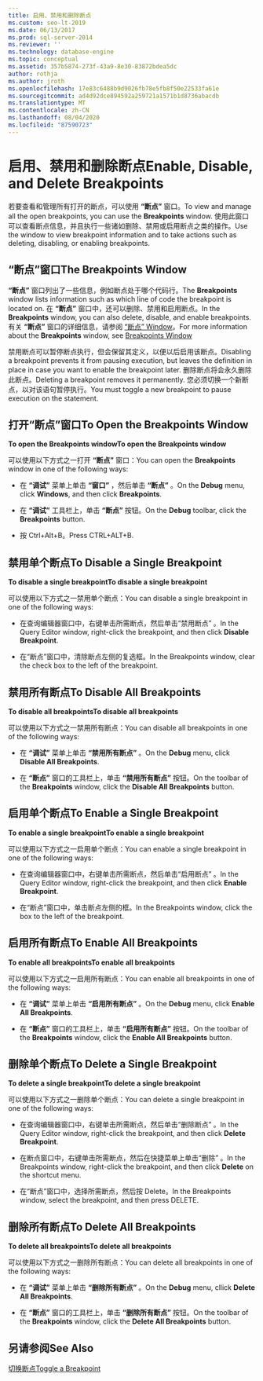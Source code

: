```yaml
---
title: 启用、禁用和删除断点
ms.custom: seo-lt-2019
ms.date: 06/13/2017
ms.prod: sql-server-2014
ms.reviewer: ''
ms.technology: database-engine
ms.topic: conceptual
ms.assetid: 357b5874-273f-43a9-8e30-83872bdea5dc
author: rothja
ms.author: jroth
ms.openlocfilehash: 17e83c6488b9d9026fb78e5fb8f50e22533fa61e
ms.sourcegitcommit: ad4d92dce894592a259721a1571b1d8736abacdb
ms.translationtype: MT
ms.contentlocale: zh-CN
ms.lasthandoff: 08/04/2020
ms.locfileid: "87590723"
---
```

# <a name="enable-disable-and-delete-breakpoints"></a><span data-ttu-id="9dc1b-102">启用、禁用和删除断点</span><span class="sxs-lookup"><span data-stu-id="9dc1b-102">Enable, Disable, and Delete Breakpoints</span></span>
  <span data-ttu-id="9dc1b-103">若要查看和管理所有打开的断点，可以使用 **“断点”** 窗口。</span><span class="sxs-lookup"><span data-stu-id="9dc1b-103">To view and manage all the open breakpoints, you can use the **Breakpoints** window.</span></span> <span data-ttu-id="9dc1b-104">使用此窗口可以查看断点信息，并且执行一些诸如删除、禁用或启用断点之类的操作。</span><span class="sxs-lookup"><span data-stu-id="9dc1b-104">Use the window to view breakpoint information and to take actions such as deleting, disabling, or enabling breakpoints.</span></span>  
  
## <a name="the-breakpoints-window"></a><span data-ttu-id="9dc1b-105">“断点”窗口</span><span class="sxs-lookup"><span data-stu-id="9dc1b-105">The Breakpoints Window</span></span>  
 <span data-ttu-id="9dc1b-106">**“断点”** 窗口列出了一些信息，例如断点处于哪个代码行。</span><span class="sxs-lookup"><span data-stu-id="9dc1b-106">The **Breakpoints** window lists information such as which line of code the breakpoint is located on.</span></span> <span data-ttu-id="9dc1b-107">在 **“断点”** 窗口中，还可以删除、禁用和启用断点。</span><span class="sxs-lookup"><span data-stu-id="9dc1b-107">In the **Breakpoints** window, you can also delete, disable, and enable breakpoints.</span></span> <span data-ttu-id="9dc1b-108">有关 **“断点”** 窗口的详细信息，请参阅 [“断点” Window](transact-sql-debugger-breakpoints-window.md)。</span><span class="sxs-lookup"><span data-stu-id="9dc1b-108">For more information about the **Breakpoints** window, see [Breakpoints Window](transact-sql-debugger-breakpoints-window.md)</span></span>  
  
 <span data-ttu-id="9dc1b-109">禁用断点可以暂停断点执行，但会保留其定义，以便以后启用该断点。</span><span class="sxs-lookup"><span data-stu-id="9dc1b-109">Disabling a breakpoint prevents it from pausing execution, but leaves the definition in place in case you want to enable the breakpoint later.</span></span> <span data-ttu-id="9dc1b-110">删除断点将会永久删除此断点。</span><span class="sxs-lookup"><span data-stu-id="9dc1b-110">Deleting a breakpoint removes it permanently.</span></span> <span data-ttu-id="9dc1b-111">您必须切换一个新断点，以对该语句暂停执行。</span><span class="sxs-lookup"><span data-stu-id="9dc1b-111">You must toggle a new breakpoint to pause execution on the statement.</span></span>  
  
## <a name="to-open-the-breakpoints-window"></a><span data-ttu-id="9dc1b-112">打开“断点”窗口</span><span class="sxs-lookup"><span data-stu-id="9dc1b-112">To Open the Breakpoints Window</span></span>  
 <span data-ttu-id="9dc1b-113">**To open the Breakpoints window**</span><span class="sxs-lookup"><span data-stu-id="9dc1b-113">**To open the Breakpoints window**</span></span>  
  
 <span data-ttu-id="9dc1b-114">可以使用以下方式之一打开 **“断点”** 窗口：</span><span class="sxs-lookup"><span data-stu-id="9dc1b-114">You can open the **Breakpoints** window in one of the following ways:</span></span>  
  
-   <span data-ttu-id="9dc1b-115">在 **“调试”** 菜单上单击 **“窗口”** ，然后单击 **“断点”** 。</span><span class="sxs-lookup"><span data-stu-id="9dc1b-115">On the **Debug** menu, click **Windows**, and then click **Breakpoints**.</span></span>  
  
-   <span data-ttu-id="9dc1b-116">在 **“调试”** 工具栏上，单击 **“断点”** 按钮。</span><span class="sxs-lookup"><span data-stu-id="9dc1b-116">On the **Debug** toolbar, click the **Breakpoints** button.</span></span>  
  
-   <span data-ttu-id="9dc1b-117">按 Ctrl+Alt+B。</span><span class="sxs-lookup"><span data-stu-id="9dc1b-117">Press CTRL+ALT+B.</span></span>  
  
## <a name="to-disable-a-single-breakpoint"></a><span data-ttu-id="9dc1b-118">禁用单个断点</span><span class="sxs-lookup"><span data-stu-id="9dc1b-118">To Disable a Single Breakpoint</span></span>  
 <span data-ttu-id="9dc1b-119">**To disable a single breakpoint**</span><span class="sxs-lookup"><span data-stu-id="9dc1b-119">**To disable a single breakpoint**</span></span>  
  
 <span data-ttu-id="9dc1b-120">可以使用以下方式之一禁用单个断点：</span><span class="sxs-lookup"><span data-stu-id="9dc1b-120">You can disable a single breakpoint in one of the following ways:</span></span>  
  
-   <span data-ttu-id="9dc1b-121">在查询编辑器窗口中，右键单击所需断点，然后单击“禁用断点”  。</span><span class="sxs-lookup"><span data-stu-id="9dc1b-121">In the Query Editor window, right-click the breakpoint, and then click **Disable Breakpoint**.</span></span>  
  
-   <span data-ttu-id="9dc1b-122">在“断点”窗口中，清除断点左侧的复选框。</span><span class="sxs-lookup"><span data-stu-id="9dc1b-122">In the Breakpoints window, clear the check box to the left of the breakpoint.</span></span>  
  
## <a name="to-disable-all-breakpoints"></a><span data-ttu-id="9dc1b-123">禁用所有断点</span><span class="sxs-lookup"><span data-stu-id="9dc1b-123">To Disable All Breakpoints</span></span>  
 <span data-ttu-id="9dc1b-124">**To disable all breakpoints**</span><span class="sxs-lookup"><span data-stu-id="9dc1b-124">**To disable all breakpoints**</span></span>  
  
 <span data-ttu-id="9dc1b-125">可以使用以下方式之一禁用所有断点：</span><span class="sxs-lookup"><span data-stu-id="9dc1b-125">You can disable all breakpoints in one of the following ways:</span></span>  
  
-   <span data-ttu-id="9dc1b-126">在 **“调试”** 菜单上单击 **“禁用所有断点”** 。</span><span class="sxs-lookup"><span data-stu-id="9dc1b-126">On the **Debug** menu, click **Disable All Breakpoints**.</span></span>  
  
-   <span data-ttu-id="9dc1b-127">在 **“断点”** 窗口的工具栏上，单击 **“禁用所有断点”** 按钮。</span><span class="sxs-lookup"><span data-stu-id="9dc1b-127">On the toolbar of the **Breakpoints** window, click the **Disable All Breakpoints** button.</span></span>  
  
## <a name="to-enable-a-single-breakpoint"></a><span data-ttu-id="9dc1b-128">启用单个断点</span><span class="sxs-lookup"><span data-stu-id="9dc1b-128">To Enable a Single Breakpoint</span></span>  
 <span data-ttu-id="9dc1b-129">**To enable a single breakpoint**</span><span class="sxs-lookup"><span data-stu-id="9dc1b-129">**To enable a single breakpoint**</span></span>  
  
 <span data-ttu-id="9dc1b-130">可以使用以下方式之一启用单个断点：</span><span class="sxs-lookup"><span data-stu-id="9dc1b-130">You can enable a single breakpoint in one of the following ways:</span></span>  
  
-   <span data-ttu-id="9dc1b-131">在查询编辑器窗口中，右键单击所需断点，然后单击“启用断点”  。</span><span class="sxs-lookup"><span data-stu-id="9dc1b-131">In the Query Editor window, right-click the breakpoint, and then click **Enable Breakpoint**.</span></span>  
  
-   <span data-ttu-id="9dc1b-132">在“断点”窗口中，单击断点左侧的框。</span><span class="sxs-lookup"><span data-stu-id="9dc1b-132">In the Breakpoints window, click the box to the left of the breakpoint.</span></span>  
  
## <a name="to-enable-all-breakpoints"></a><span data-ttu-id="9dc1b-133">启用所有断点</span><span class="sxs-lookup"><span data-stu-id="9dc1b-133">To Enable All Breakpoints</span></span>  
 <span data-ttu-id="9dc1b-134">**To enable all breakpoints**</span><span class="sxs-lookup"><span data-stu-id="9dc1b-134">**To enable all breakpoints**</span></span>  
  
 <span data-ttu-id="9dc1b-135">可以使用以下方式之一启用所有断点：</span><span class="sxs-lookup"><span data-stu-id="9dc1b-135">You can enable all breakpoints in one of the following ways:</span></span>  
  
-   <span data-ttu-id="9dc1b-136">在 **“调试”** 菜单上单击 **“启用所有断点”** 。</span><span class="sxs-lookup"><span data-stu-id="9dc1b-136">On the **Debug** menu, click **Enable All Breakpoints**.</span></span>  
  
-   <span data-ttu-id="9dc1b-137">在 **“断点”** 窗口的工具栏上，单击 **“启用所有断点”** 按钮。</span><span class="sxs-lookup"><span data-stu-id="9dc1b-137">On the toolbar of the **Breakpoints** window, click the **Enable All Breakpoints** button.</span></span>  
  
## <a name="to-delete-a-single-breakpoint"></a><span data-ttu-id="9dc1b-138">删除单个断点</span><span class="sxs-lookup"><span data-stu-id="9dc1b-138">To Delete a Single Breakpoint</span></span>  
 <span data-ttu-id="9dc1b-139">**To delete a single breakpoint**</span><span class="sxs-lookup"><span data-stu-id="9dc1b-139">**To delete a single breakpoint**</span></span>  
  
 <span data-ttu-id="9dc1b-140">可以使用以下方式之一删除单个断点：</span><span class="sxs-lookup"><span data-stu-id="9dc1b-140">You can delete a single breakpoint in one of the following ways:</span></span>  
  
-   <span data-ttu-id="9dc1b-141">在查询编辑器窗口中，右键单击所需断点，然后单击“删除断点”  。</span><span class="sxs-lookup"><span data-stu-id="9dc1b-141">In the Query Editor window, right-click the breakpoint, and then click **Delete Breakpoint**.</span></span>  
  
-   <span data-ttu-id="9dc1b-142">在断点窗口中，右键单击所需断点，然后在快捷菜单上单击“删除”  。</span><span class="sxs-lookup"><span data-stu-id="9dc1b-142">In the Breakpoints window, right-click the breakpoint, and then click **Delete** on the shortcut menu.</span></span>  
  
-   <span data-ttu-id="9dc1b-143">在“断点”窗口中，选择所需断点，然后按 Delete。</span><span class="sxs-lookup"><span data-stu-id="9dc1b-143">In the Breakpoints window, select the breakpoint, and then press DELETE.</span></span>  
  
## <a name="to-delete-all-breakpoints"></a><span data-ttu-id="9dc1b-144">删除所有断点</span><span class="sxs-lookup"><span data-stu-id="9dc1b-144">To Delete All Breakpoints</span></span>  
 <span data-ttu-id="9dc1b-145">**To delete all breakpoints**</span><span class="sxs-lookup"><span data-stu-id="9dc1b-145">**To delete all breakpoints**</span></span>  
  
 <span data-ttu-id="9dc1b-146">可以使用以下方式之一删除所有断点：</span><span class="sxs-lookup"><span data-stu-id="9dc1b-146">You can delete all breakpoints in one of the following ways:</span></span>  
  
-   <span data-ttu-id="9dc1b-147">在 **“调试”** 菜单上单击 **“删除所有断点”** 。</span><span class="sxs-lookup"><span data-stu-id="9dc1b-147">On the **Debug** menu, cllick **Delete All Breakpoints**.</span></span>  
  
-   <span data-ttu-id="9dc1b-148">在 **“断点”** 窗口的工具栏上，单击 **“删除所有断点”** 按钮。</span><span class="sxs-lookup"><span data-stu-id="9dc1b-148">On the toolbar of the **Breakpoints** window, click the **Delete All Breakpoints** button.</span></span>  
  
## <a name="see-also"></a><span data-ttu-id="9dc1b-149">另请参阅</span><span class="sxs-lookup"><span data-stu-id="9dc1b-149">See Also</span></span>  
 [<span data-ttu-id="9dc1b-150">切换断点</span><span class="sxs-lookup"><span data-stu-id="9dc1b-150">Toggle a Breakpoint</span></span>](../spatial/point.md)  
  
  
